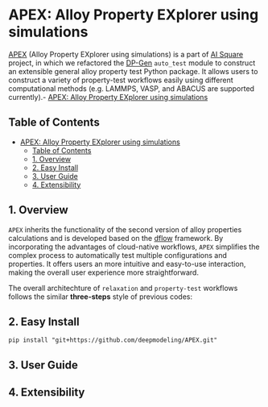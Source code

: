 # APEX: Alloy Property EXplorer using simulations

[APEX](https://github.com/deepmodeling/APEX) (Alloy Property EXplorer using simulations) is a part of [AI Square](https://aissquare.com/) project, in which we refactored the [DP-Gen](https://github.com/deepmodeling/dpgen) `auto_test` module to construct an extensible general alloy property test Python package. It allows users to construct a variety of property-test workflows easily using different computational methods (e.g. LAMMPS, VASP, and ABACUS are supported currently).- [APEX: Alloy Property EXplorer using simulations](#apex-alloy-property-explorer-using-simulations)

## Table of Contents

- [APEX: Alloy Property EXplorer using simulations](#apex-alloy-property-explorer-using-simulations)
  - [Table of Contents](#table-of-contents)
  - [1. Overview](#1-overview)
  - [2. Easy Install](#2-easy-install)
  - [3. User Guide](#3-user-guide)
  - [4. Extensibility](#4-extensibility)

## 1. Overview

`APEX` inherits the functionality of the second version of alloy properties calculations and is developed based on the [dflow](https://github.com/deepmodeling/dflow) framework. By incorporating the advantages of cloud-native workflows, `APEX` simplifies the complex process to automatically test multiple configurations and properties. It offers users an more intuitive and easy-to-use interaction, making the overall user experience more straightforward.

The overall architechture of `relaxation` and `property-test` workflows follows the similar **three-steps** style of previous codes:

## 2. Easy Install

```shell
pip install "git+https://github.com/deepmodeling/APEX.git"
```

## 3. User Guide


## 4. Extensibility
